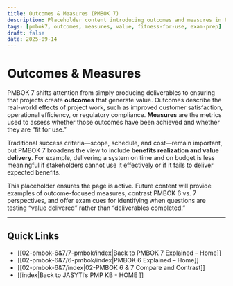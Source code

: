 ```yaml
---
title: Outcomes & Measures (PMBOK 7)
description: Placeholder content introducing outcomes and measures in PMBOK 7
tags: [pmbok7, outcomes, measures, value, fitness-for-use, exam-prep]
draft: false
date: 2025-09-14
---
```

# Outcomes & Measures

PMBOK 7 shifts attention from simply producing deliverables to ensuring that projects create **outcomes** that generate value. Outcomes describe the real-world effects of project work, such as improved customer satisfaction, operational efficiency, or regulatory compliance. **Measures** are the metrics used to assess whether those outcomes have been achieved and whether they are “fit for use.”  

Traditional success criteria—scope, schedule, and cost—remain important, but PMBOK 7 broadens the view to include **benefits realization and value delivery**. For example, delivering a system on time and on budget is less meaningful if stakeholders cannot use it effectively or if it fails to deliver expected benefits.  

This placeholder ensures the page is active. Future content will provide examples of outcome-focused measures, contrast PMBOK 6 vs. 7 perspectives, and offer exam cues for identifying when questions are testing “value delivered” rather than “deliverables completed.”

---
## Quick Links
- [[02-pmbok-6&7/7-pmbok/index|Back to PMBOK 7 Explained – Home]]
- [[02-pmbok-6&7/6-pmbok/index|PMBOK 6 Explained – Home]]
- [[02-pmbok-6&7/index|02-PMBOK 6 & 7 Compare and Contrast]]
- [[index|Back to JASYTI’s PMP KB - HOME ]]